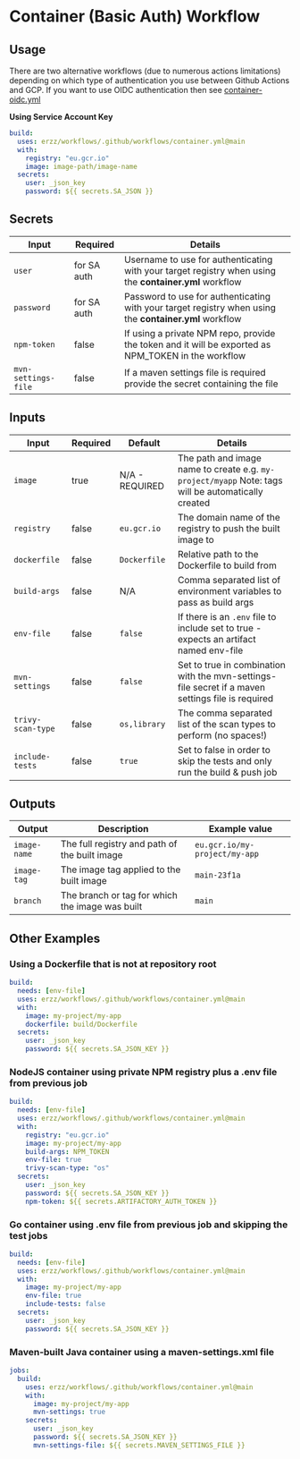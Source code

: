 # Container (Basic Auth) Workflow

## Usage

There are two alternative workflows (due to numerous actions limitations) depending on which type of authentication you use between Github Actions and GCP. If you want to use OIDC authentication then see [container-oidc.yml](/container/container-oidc.md)

**Using Service Account Key**

```yaml
build:
  uses: erzz/workflows/.github/workflows/container.yml@main
  with:
    registry: "eu.gcr.io"
    image: image-path/image-name
  secrets:
    user: _json_key
    password: ${{ secrets.SA_JSON }}
```

## Secrets

| Input               | Required      | Details                                                                                                |
| ------------------- | ------------- | ------------------------------------------------------------------------------------------------------ |
| `user`              | for SA auth   | Username to use for authenticating with your target registry when using the **container.yml** workflow |
| `password`          | for SA auth   | Password to use for authenticating with your target registry when using the **container.yml** workflow |
| `npm-token`         | false         | If using a private NPM repo, provide the token and it will be exported as NPM_TOKEN in the workflow    |
| `mvn-settings-file` | false         | If a maven settings file is required provide the secret containing the file                            |

## Inputs

| Input             | Required | Default        | Details                                                                                            |
| ----------------- | -------- | -------------- | -------------------------------------------------------------------------------------------------- |
| `image`           | true     | N/A - REQUIRED | The path and image name to create e.g. `my-project/myapp` Note: tags will be automatically created |
| `registry`        | false    | `eu.gcr.io`    | The domain name of the registry to push the built image to                                         |
| `dockerfile`      | false    | `Dockerfile`   | Relative path to the Dockerfile to build from                                                      |
| `build-args`      | false    | N/A            | Comma separated list of environment variables to pass as build args                                |
| `env-file`        | false    | `false`        | If there is an `.env` file to include set to true - expects an artifact named env-file             |
| `mvn-settings`    | false    | `false`        | Set to true in combination with the mvn-settings-file secret if a maven settings file is required  |
| `trivy-scan-type` | false    | `os,library`   | The comma separated list of the scan types to perform (no spaces!)                                 |
| `include-tests`   | false    | `true`         | Set to false in order to skip the tests and only run the build & push job                          |

## Outputs

| Output       | Description                                     | Example value                 |
| ------------ | ----------------------------------------------- | ----------------------------- |
| `image-name` | The full registry and path of the built image   | `eu.gcr.io/my-project/my-app` |
| `image-tag`  | The image tag applied to the built image        | `main-23f1a`                  |
| `branch`     | The branch or tag for which the image was built | `main`                        |

## Other Examples

### Using a Dockerfile that is not at repository root

```yaml
build:
  needs: [env-file]
  uses: erzz/workflows/.github/workflows/container.yml@main
  with:
    image: my-project/my-app
    dockerfile: build/Dockerfile
  secrets:
    user: _json_key
    password: ${{ secrets.SA_JSON_KEY }}
```

### NodeJS container using private NPM registry plus a .env file from previous job

```yaml
build:
  needs: [env-file]
  uses: erzz/workflows/.github/workflows/container.yml@main
  with:
    registry: "eu.gcr.io"
    image: my-project/my-app
    build-args: NPM_TOKEN
    env-file: true
    trivy-scan-type: "os"
  secrets:
    user: _json_key
    password: ${{ secrets.SA_JSON_KEY }}
    npm-token: ${{ secrets.ARTIFACTORY_AUTH_TOKEN }}
```

### Go container using .env file from previous job and skipping the test jobs

```yaml
build:
  needs: [env-file]
  uses: erzz/workflows/.github/workflows/container.yml@main
  with:
    image: my-project/my-app
    env-file: true
    include-tests: false
  secrets:
    user: _json_key
    password: ${{ secrets.SA_JSON_KEY }}
```

### Maven-built Java container using a maven-settings.xml file

```yaml
jobs:
  build:
    uses: erzz/workflows/.github/workflows/container.yml@main
    with:
      image: my-project/my-app
      mvn-settings: true
    secrets:
      user: _json_key
      password: ${{ secrets.SA_JSON_KEY }}
      mvn-settings-file: ${{ secrets.MAVEN_SETTINGS_FILE }}
```